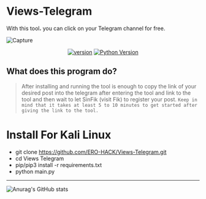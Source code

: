 # Views-Telegram
With this tool، you can click on your Telegram channel for free.

![Capture](https://github.com/ERO-HACK/Views-Telegram/assets/72475141/0c7563c6-5620-4082-b56d-8e77710cf595)
<br>
<p align='center'>
<a href="https://github.com/Tuhinshubhra/CMSeeK/releases/tag/v.1.1.3"><img src="https://img.shields.io/badge/Version-2.0.1-brightgreen.svg?style=style=flat-square" alt="version"></a>
<a href="https://github.com/ERO-HACK/WP-Ateck"><img src="https://img.shields.io/badge/python-3-orange.svg?style=style=flat-square" alt="Python Version"></a> 
</p>

## What does this program do?
> After installing and running the tool is enough to copy the link of your desired post into the telegram after entering the tool and link to the tool and then wait to let SinFik (visit Fik) to register your post.
> `Keep in mind that it takes at least 5 to 10 minutes to get started after giving the link to the tool.`

# Install For Kali Linux
- git clone https://github.com/ERO-HACK/Views-Telegram.git
- cd Views Telegram
- pip/pip3 install -r requirements.txt
- python main.py
-----------------------------------------------------------

![Anurag's GitHub stats](https://github-readme-stats.vercel.app/api?username=ero-hack&theme=merko&show_icons=true)
